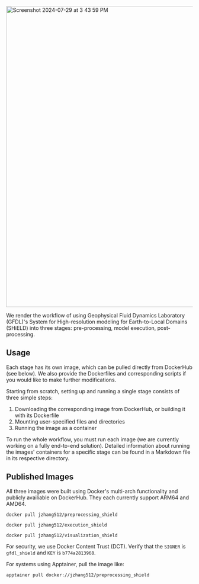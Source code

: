<img width="813" alt="Screenshot 2024-07-29 at 3 43 59 PM" src="https://github.com/user-attachments/assets/425090e3-0406-4a21-b06f-024b9258b2c7">

We render the workflow of using Geophysical Fluid Dynamics Laboratory (GFDL)'s System for High-resolution modeling for Earth-to-Local Domains (SHiELD) into three stages: pre-processing, model execution, post-processing.

## Usage
Each stage has its own image, which can be pulled directly from DockerHub (see below). We also provide the Dockerfiles and corresponding scripts if you would like to make further modifications. 

Starting from scratch, setting up and running a single stage consists of three simple steps:

1. Downloading the corresponding image from DockerHub, or building it with its Dockerfile
2. Mounting user-specified files and directories
3. Running the image as a container

To run the whole workflow, you must run each image (we are currently working on a fully end-to-end solution). Detailed information about running the images' containers for a specific stage can be found in a Markdown file in its respective directory.


## Published Images
All three images were built using Docker's multi-arch functionality and publicly availiable on DockerHub. They each currently support ARM64 and AMD64.

```
docker pull jzhang512/preprocessing_shield
```

```
docker pull jzhang512/execution_shield
```

```
docker pull jzhang512/visualization_shield
```

For security, we use Docker Content Trust (DCT). Verify that the `SIGNER` is `gfdl_shield` and `KEY` is `b774a2813968`.

For systems using Apptainer, pull the image like:

```
apptainer pull docker://jzhang512/preprocessing_shield
```
